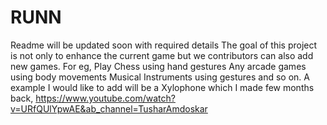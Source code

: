 # RUNN

Readme will be updated soon with required details
The goal of this project is not only to enhance the current game but we contributors can also add new games.
For eg,
Play Chess using hand gestures
Any arcade games using body movements
Musical Instruments using gestures and so on.
A example I would like to add will be a Xylophone which I made few months back, https://www.youtube.com/watch?v=URfQUlYpwAE&ab_channel=TusharAmdoskar
